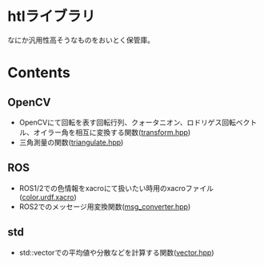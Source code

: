 # htlライブラリ
なにか汎用性高そうなものをおいとく保管庫。
# Contents
## OpenCV
- OpenCVにて回転を表す回転行列、クォータニオン、ロドリゲス回転ベクトル、オイラー角を相互に変換する関数([transform.hpp](opencv/transform.hpp))
- 三角測量の関数([triangulate.hpp](opencv/triangulate.hpp))
## ROS
- ROS1/2での色情報をxacroにて扱いたい時用のxacroファイル([color.urdf.xacro](ros/xacro/color.urdf.xacro))
- ROS2でのメッセージ用変換関数([msg_converter.hpp](ros/msg_converter.hpp))
## std
- std::vectorでの平均値や分散などを計算する関数([vector.hpp](std/vector.hpp))
